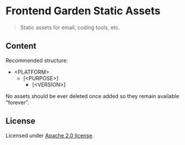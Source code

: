 # Frontend Garden Static Assets

> Static assets for email, coding tools, etc.

## Content

Recommended structure:

- \<PLATFORM\>
  - \[\<PURPOSE\>\]
    - \[\<VERSION\>\]

No assets should be ever deleted once added so they remain available "forever".

## License

Licensed under [Apache 2.0 license][license].

[license]: https://github.com/frontend-garden/frontend-garden-ghost-theme/blob/main/LICENSE.md
